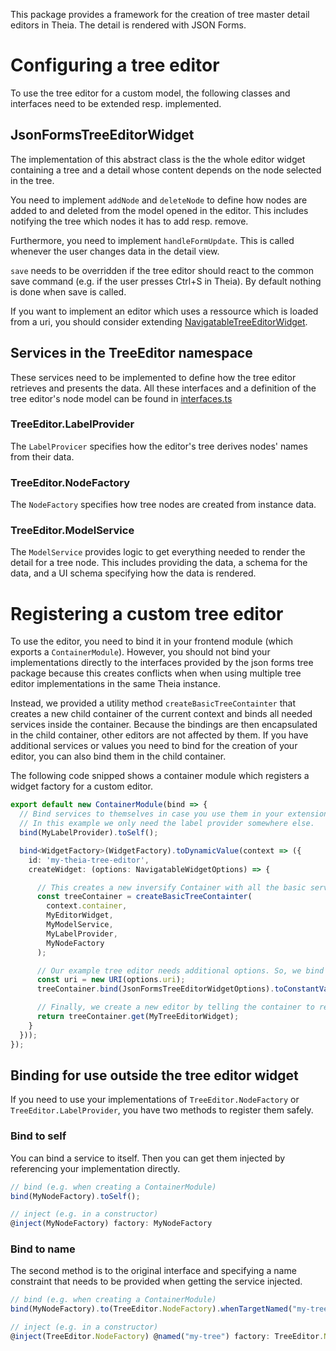 This package provides a framework for the creation of tree master detail editors in Theia.
The detail is rendered with JSON Forms.

# Configuring a tree editor
To use the tree editor for a custom model, the following classes and interfaces need to be extended resp. implemented.

## JsonFormsTreeEditorWidget
The implementation of this abstract class is the the whole editor widget containing a tree and a detail
whose content depends on the node selected in the tree.

You need to implement `addNode` and `deleteNode` to define how nodes are added to and deleted from the model opened in the editor.
This includes notifying the tree which nodes it has to add resp. remove.

Furthermore, you need to implement `handleFormUpdate`. This is called whenever the user changes data in the detail view.

`save` needs to be overridden if the tree editor should react to the common save command (e.g. if the user presses Ctrl+S in Theia).
By default nothing is done when save is called.

If you want to implement an editor which uses a ressource which is loaded from a uri,
you should consider extending [NavigatableTreeEditorWidget](src/browser/navigatable-tree-editor-widget.ts).

## Services in the TreeEditor namespace
These services need to be implemented to define how the tree editor retrieves and presents the data.
All these interfaces and a definition of the tree editor's node model can be found in
[interfaces.ts](src/browser/interfaces.ts)

### TreeEditor.LabelProvider
The `LabelProvicer` specifies how the editor's tree derives nodes' names from their data.

### TreeEditor.NodeFactory
The `NodeFactory` specifies how tree nodes are created from instance data.

### TreeEditor.ModelService
The `ModelService` provides logic to get everything needed to render the detail for a tree node.
This includes providing the data, a schema for the data, and a UI schema specifying how the data is rendered.

# Registering a custom tree editor
To use the editor, you need to bind it in your frontend module (which exports a `ContainerModule`).
However, you should not bind your implementations directly to the interfaces provided
by the json forms tree package because this creates conflicts when when using multiple tree editor implementations in the same Theia instance.

Instead, we provided a utility method `createBasicTreeContainter` that creates a new child container of the current context
and binds all needed services inside the container.
Because the bindings are then encapsulated in the child container, other editors are not affected by them.
If you have additional services or values you need to bind for the creation of your editor,
you can also bind them in the child container.

The following code snipped shows a container module which registers a widget factory for a custom editor.

```typescript
export default new ContainerModule(bind => {
  // Bind services to themselves in case you use them in your extension outside of the editor, too.
  // In this example we only need the label provider somewhere else.
  bind(MyLabelProvider).toSelf();

  bind<WidgetFactory>(WidgetFactory).toDynamicValue(context => ({
    id: 'my-theia-tree-editor',
    createWidget: (options: NavigatableWidgetOptions) => {

      // This creates a new inversify Container with all the basic services needed for a theia tree editor.
      const treeContainer = createBasicTreeContainter(
        context.container,
        MyEditorWidget,
        MyModelService,
        MyLabelProvider,
        MyNodeFactory
      );

      // Our example tree editor needs additional options. So, we bind them in the container created before
      const uri = new URI(options.uri);
      treeContainer.bind(JsonFormsTreeEditorWidgetOptions).toConstantValue({ uri });

      // Finally, we create a new editor by telling the container to retrieve an instance of our editor implementation
      return treeContainer.get(MyTreeEditorWidget);
    }
  }));
});
```

## Binding for use outside the tree editor widget
If you need to use your implementations of `TreeEditor.NodeFactory` or `TreeEditor.LabelProvider`,
you have two methods to register them safely.

### Bind to self
You can bind a service to itself. Then you can get them injected by referencing your implementation directly.
```typescript
// bind (e.g. when creating a ContainerModule)
bind(MyNodeFactory).toSelf();

// inject (e.g. in a constructor)
@inject(MyNodeFactory) factory: MyNodeFactory
```

### Bind to name
The second method is to the original interface and specifying a name constraint that needs to be provided when getting the service injected.
```typescript
// bind (e.g. when creating a ContainerModule)
bind(MyNodeFactory).to(TreeEditor.NodeFactory).whenTargetNamed("my-tree");

// inject (e.g. in a constructor)
@inject(TreeEditor.NodeFactory) @named("my-tree") factory: TreeEditor.NodeFactory
```